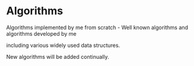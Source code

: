 # Algorithms
Algorithms implemented by me from scratch - Well known algorithms and algorithms developed by me

including various widely used data structures. 

New algorithms will be added continually.
